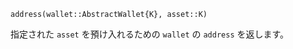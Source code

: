 ```
address(wallet::AbstractWallet{K}, asset::K)
```

指定された `asset` を預け入れるための `wallet` の `address` を返します。
